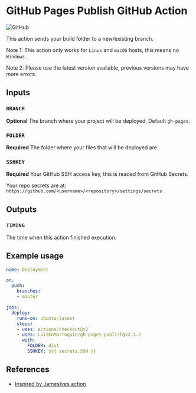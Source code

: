 # GitHub Pages Publish GitHub Action

![GitHub](https://github.com/LuisEnMarroquin/gh-pages-publish/workflows/Testing/badge.svg)

This action sends your build folder to a new/existing branch.

Note 1: This action only works for `Linux` and `macOS` hosts, this means no `Windows`.

Note 2: Please use the latest version avaliable, previous versions may have more errors.

## Inputs

### `BRANCH`

**Optional** The branch where your project will be deployed. Default `gh-pages`.

### `FOLDER`

**Required** The folder where your files that will be deployed are.

### `SSHKEY`

**Required** Your GitHub SSH access key, this is readed from GitHub Secrets.

Your repo secrets are at: `https://github.com/<username>/<repository>/settings/secrets`

## Outputs

### `TIMING`

The time when this action finished execution.

## Example usage

```yml
name: Deployment

on:
  push:
    branches:
    - master

jobs:
  deploy:
    runs-on: ubuntu-latest
    steps:
    - uses: actions/checkout@v2
    - uses: LuisEnMarroquin/gh-pages-publish@v2.3.2
      with:
        FOLDER: dist
        SSHKEY: ${{ secrets.SSH }}
```

<!--

## Publish action

Remember to change the version number first for all files

```shell
npm run build # Update your dist/index.js
git add . # Add all files
git commit -m "Use zeit/ncc" # Commit the files
git tag -a -m "Published v2.3.2" v2.3.2 # Tag your release
git push --follow-tags # Push commit and tags
```

-->

## References

* [Inspired by JamesIves action](https://github.com/JamesIves/github-pages-deploy-action)
